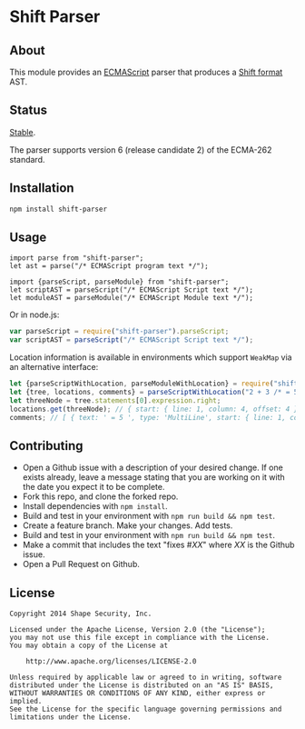 Shift Parser
============


## About

This module provides an [ECMAScript](http://www.ecma-international.org/publications/standards/Ecma-262.htm)
parser that produces a [Shift format](https://github.com/shapesecurity/shift-spec) AST.


## Status

[Stable](http://nodejs.org/api/documentation.html#documentation_stability_index).

The parser supports version 6 (release candidate 2) of the ECMA-262 standard.


## Installation

```sh
npm install shift-parser
```


## Usage

```es6
import parse from "shift-parser";
let ast = parse("/* ECMAScript program text */");
```

```es6
import {parseScript, parseModule} from "shift-parser";
let scriptAST = parseScript("/* ECMAScript Script text */");
let moduleAST = parseModule("/* ECMAScript Module text */");
```

Or in node.js:

```js
var parseScript = require("shift-parser").parseScript;
var scriptAST = parseScript("/* ECMAScript Script text */");
```


Location information is available in environments which support `WeakMap` via an alternative interface:

```js
let {parseScriptWithLocation, parseModuleWithLocation} = require("shift-parser");
let {tree, locations, comments} = parseScriptWithLocation("2 + 3 /* = 5 */");
let threeNode = tree.statements[0].expression.right;
locations.get(threeNode); // { start: { line: 1, column: 4, offset: 4 }, end: { line: 1, column: 5, offset: 5 } }
comments; // [ { text: ' = 5 ', type: 'MultiLine', start: { line: 1, column: 6, offset: 6 }, end: { line: 1, column: 15, offset: 15 } } ]
```


## Contributing

* Open a Github issue with a description of your desired change. If one exists already, leave a message stating that you are working on it with the date you expect it to be complete.
* Fork this repo, and clone the forked repo.
* Install dependencies with `npm install`.
* Build and test in your environment with `npm run build && npm test`.
* Create a feature branch. Make your changes. Add tests.
* Build and test in your environment with `npm run build && npm test`.
* Make a commit that includes the text "fixes #*XX*" where *XX* is the Github issue.
* Open a Pull Request on Github.


## License

    Copyright 2014 Shape Security, Inc.

    Licensed under the Apache License, Version 2.0 (the "License");
    you may not use this file except in compliance with the License.
    You may obtain a copy of the License at

        http://www.apache.org/licenses/LICENSE-2.0

    Unless required by applicable law or agreed to in writing, software
    distributed under the License is distributed on an "AS IS" BASIS,
    WITHOUT WARRANTIES OR CONDITIONS OF ANY KIND, either express or implied.
    See the License for the specific language governing permissions and
    limitations under the License.
